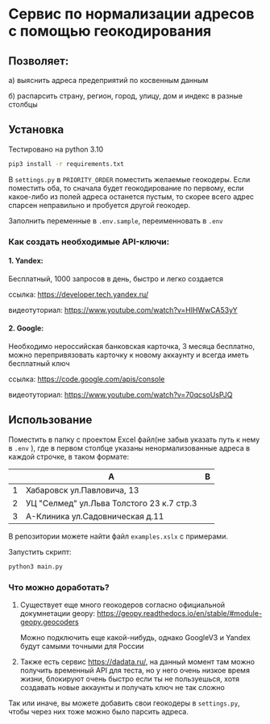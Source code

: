 # Сервис по нормализации адресов с помощью геокодирования
## Позволяет:
а) выяснить адреса предеприятий по косвенным данным

б) распарсить страну, регион, город, улицу, дом и индекс в разные столбцы
## Установка
Тестировано на python 3.10
```bash
pip3 install -r requirements.txt
```

В ```settings.py``` в ```PRIORITY_ORDER``` поместить желаемые геокодеры.
Если поместить оба, то сначала будет геокодирование по первому, если какое-либо из полей адреса
останется пустым, то скорее всего адрес спарсен неправильно и пробуется другой геокодер.

Заполнить переменные в ```.env.sample```, переименновать в ```.env```

### Как создать необходимые API-ключи:


#### 1. Yandex:
Бесплатный, 1000 запросов в день, быстро и легко создается

ссылка: https://developer.tech.yandex.ru/

видеотуториал: https://www.youtube.com/watch?v=HlHWwCA53yY

#### 2. Google:
Необходимо нероссийская банковская карточка, 3 месяца бесплатно, можно 
перепривязовать карточку к новому аккаунту и всегда иметь бесплатный ключ

ссылка: https://code.google.com/apis/console 

видеотуториал: https://www.youtube.com/watch?v=70qcsoUsPJQ

## Использование
Поместить в папку с проектом Excel файл(не забыв указать путь к нему в ```.env``` ), где в первом столбце
указаны ненормализованные адреса в каждой строчке, в таком формате:

|       | A                        |  B  |
| ------| -------------------------| --- |
| 1     | Хабаровск ул.Павловича, 13          |     |
| 2     | УЦ "Селмед" ул.Льва Толстого 23 к.7 стр.3 |     |
| 3     | А-Клиника ул.Садовническая д.11            |     |

В репозитории можете найти файл  ```examples.xslx``` с примерами.

Запустить скрипт:

```bash 
python3 main.py
```

### Что можно доработать?

1. Существует еще много геокодеров согласно официальной докумнетации geopy: https://geopy.readthedocs.io/en/stable/#module-geopy.geocoders

    Можно подключить еще какой-нибудь, однако GoogleV3 и Yandex будут самыми точными для России
    
2. Также есть сервис https://dadata.ru/, на данный момент там можно получить временный API для теста, 
но у него очень низкое время жизни, блокируют очень быстро если ты не пользуешься, хотя создавать новые аккаунты
и получать ключ не так сложно

Так или иначе, вы можете добавить свои геокодеры в 
```settings.py```, чтобы через них тоже можно было парсить адреса.
